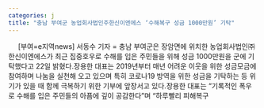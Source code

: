 ```yaml
---
categories: j
title: "충남 부여군 농업회사법인주한신이엔에스 ‘수해복구 성금 1000만원’ 기탁"
---
```

&nbsp;&nbsp;&nbsp;&nbsp; [부여=e지역news] 서동수 기자 = 충남 부여군은 장암면에 위치한 농업회사법인㈜한신이엔에스가 최근 집중호우로 수해를 입은 주민들을 위해 성금 1000만원을 군에 기탁했다고 22일 밝혔다.장용한 대표는 2019년부터 매년 어려운 이웃을 위한 성금모금에 참여하며 나눔을 실천해 오고 있으며 특히 코로나19 방역을 위한 성금을 기탁하는 등 위기가 있을 때 함께 극복하기 위한 기부에 앞장서고 있다.장용한 대표는 “기록적인 폭우로 수해를 입은 주민들의 아픔에 깊이 공감한다”며 “하루빨리 피해복구